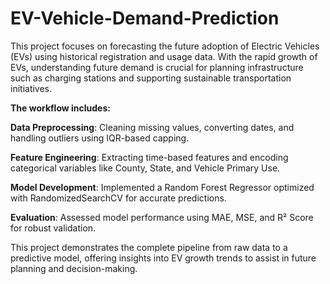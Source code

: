 # EV-Vehicle-Demand-Prediction
This project focuses on forecasting the future adoption of Electric Vehicles (EVs) using historical registration and usage data. With the rapid growth of EVs, understanding future demand is crucial for planning infrastructure such as charging stations and supporting sustainable transportation initiatives.

**The workflow includes:**

**Data Preprocessing**: Cleaning missing values, converting dates, and handling outliers using IQR-based capping.

**Feature Engineering**: Extracting time-based features and encoding categorical variables like County, State, and Vehicle Primary Use.

**Model Development**: Implemented a Random Forest Regressor optimized with RandomizedSearchCV for accurate predictions.

**Evaluation**: Assessed model performance using MAE, MSE, and R² Score for robust validation.

This project demonstrates the complete pipeline from raw data to a predictive model, offering insights into EV growth trends to assist in future planning and decision-making.

